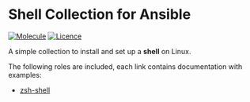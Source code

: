# Shell Collection for Ansible

[![Molecule](https://github.com/bec-galaxy/ansible-collection-shell/actions/workflows/molecule.yml/badge.svg)](https://github.com/bec-galaxy/ansible-collection-shell/actions/workflows/molecule.yml) [![Licence](https://img.shields.io/github/license/bec-galaxy/ansible-collection-shell?label=Licence&color=informational)](https://github.com/bec-galaxy/ansible-collection-shell/blob/main/LICENSE)

A simple collection to install and set up a **shell** on Linux.

The following roles are included, each link contains documentation with examples:

* [zsh-shell](https://github.com/bec-galaxy/ansible-collection-shell/tree/main/roles/zsh)

<br>
